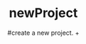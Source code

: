 # newProject
#create a new project.
+<style>
  #title{
    color:green;
  }
  body{
    text-align: center;
  }
</style>
